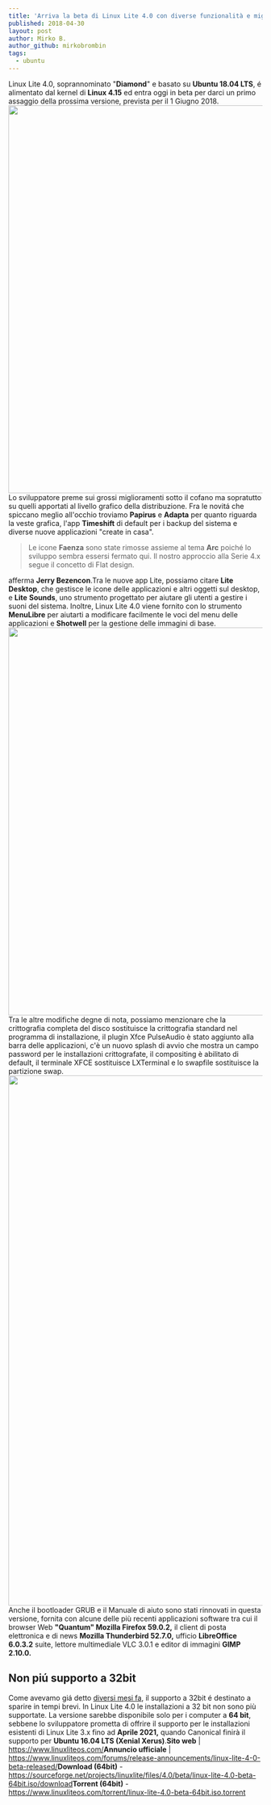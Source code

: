 ```yaml
---
title: 'Arriva la beta di Linux Lite 4.0 con diverse funzionalità e miglioramenti'
published: 2018-04-30
layout: post
author: Mirko B.
author_github: mirkobrombin
tags:
  - ubuntu
---
```

Linux Lite 4.0, soprannominato "<strong>Diamond</strong>" e basato su <strong>Ubuntu 18.04 LTS</strong>, é alimentato dal kernel di <strong>Linux 4.15</strong> ed entra oggi in beta per darci un primo assaggio della prossima versione, prevista per il 1 Giugno 2018.<a href="https://linuxhub.it/wordpress/wp-content/uploads/2018/04/linux-lite-4-0-os-enters-beta-with-new-look-and-feel-based-on-ubuntu-18-04-lts-520892-7.jpg"><img class="aligncenter size-full wp-image-4637 size-full wp-image-386" src="https://linuxhub.it/wordpress/wp-content/uploads/2018/04/linux-lite-4-0-os-enters-beta-with-new-look-and-feel-based-on-ubuntu-18-04-lts-520892-7.jpg" alt="" width="1360" height="768" /></a>Lo sviluppatore preme sui grossi miglioramenti sotto il cofano ma sopratutto su quelli apportati al livello grafico della distribuzione. Fra le novitá che spiccano meglio all'occhio troviamo <strong>Papirus</strong> e <strong>Adapta</strong> per quanto riguarda la veste grafica, l'app <strong>Timeshift</strong> di default per i backup del sistema e diverse nuove applicazioni "create in casa".<blockquote>Le icone <strong>Faenza</strong> sono state rimosse assieme al tema <strong>Arc</strong> poiché lo sviluppo sembra essersi fermato qui. Il nostro approccio alla Serie 4.x segue il concetto di Flat design.</blockquote>afferma <strong>Jerry Bezencon</strong>.Tra le nuove app Lite, possiamo citare <strong>Lite</strong> <strong>Desktop</strong>, che gestisce le icone delle applicazioni e altri oggetti sul desktop, e <strong>Lite</strong> <strong>Sounds</strong>, uno strumento progettato per aiutare gli utenti a gestire i suoni del sistema. Inoltre, Linux Lite 4.0 viene fornito con lo strumento <strong>MenuLibre</strong> per aiutarti a modificare facilmente le voci del menu delle applicazioni e <strong>Shotwell</strong> per la gestione delle immagini di base.<a href="https://linuxhub.it/wordpress/wp-content/uploads/2018/04/linux-lite-4-0-os-enters-beta-with-new-look-and-feel-based-on-ubuntu-18-04-lts-520892-4.jpg"><img class="aligncenter size-full wp-image-4638 size-full wp-image-387" src="https://linuxhub.it/wordpress/wp-content/uploads/2018/04/linux-lite-4-0-os-enters-beta-with-new-look-and-feel-based-on-ubuntu-18-04-lts-520892-4.jpg" alt="" width="1360" height="768" /></a>Tra le altre modifiche degne di nota, possiamo menzionare che la crittografia completa del disco sostituisce la crittografia standard nel programma di installazione, il plugin Xfce PulseAudio è stato aggiunto alla barra delle applicazioni, c'è un nuovo splash di avvio che mostra un campo password per le installazioni crittografate, il compositing è abilitato di default, il terminale XFCE sostituisce LXTerminal e lo swapfile sostituisce la partizione swap.<a href="https://linuxhub.it/wordpress/wp-content/uploads/2018/04/linux-lite-4-0-os-enters-beta-with-new-look-and-feel-based-on-ubuntu-18-04-lts-520892-8.jpg"><img class="aligncenter size-full wp-image-4639 size-full wp-image-388" src="https://linuxhub.it/wordpress/wp-content/uploads/2018/04/linux-lite-4-0-os-enters-beta-with-new-look-and-feel-based-on-ubuntu-18-04-lts-520892-8.jpg" alt="" width="1400" height="1050" /></a>Anche il bootloader GRUB e il Manuale di aiuto sono stati rinnovati in questa versione, fornita con alcune delle più recenti applicazioni software tra cui il browser Web <strong>"Quantum" Mozilla Firefox 59.0.2,</strong> il client di posta elettronica e di news <strong>Mozilla Thunderbird 52.7.0,</strong> ufficio <strong>LibreOffice 6.0.3.2</strong> suite, lettore multimediale VLC 3.0.1 e editor di immagini <strong>GIMP 2.10.0.</strong><h2>Non piú supporto a 32bit</h2>Come avevamo giá detto <a href="https://linuxhub.it/2017/12/15/i-sistemi-open-source-che-offrono-ancora-il-32-bit/">diversi mesi fa</a>, il supporto a 32bit é destinato a sparire in tempi brevi. In Linux Lite 4.0 le installazioni a 32 bit non sono più supportate. La versione sarebbe disponibile solo per i computer a <strong>64 bit</strong>, sebbene lo sviluppatore prometta di offrire il supporto per le installazioni esistenti di Linux Lite 3.x fino ad <strong>Aprile 2021,</strong> quando Canonical finirà il supporto per <strong>Ubuntu 16.04 LTS (Xenial Xerus)</strong>.<strong>Sito web</strong> | <a href="https://www.linuxliteos.com/">https://www.linuxliteos.com/</a><strong>Annuncio ufficiale</strong> | <a href="https://www.linuxliteos.com/forums/release-announcements/linux-lite-4-0-beta-released/">https://www.linuxliteos.com/forums/release-announcements/linux-lite-4-0-beta-released/</a><strong>Download (64bit)</strong> - <a href="https://sourceforge.net/projects/linuxlite/files/4.0/beta/linux-lite-4.0-beta-64bit.iso/download">https://sourceforge.net/projects/linuxlite/files/4.0/beta/linux-lite-4.0-beta-64bit.iso/download</a><strong>Torrent (64bit)</strong> - <a href="https://www.linuxliteos.com/torrent/linux-lite-4.0-beta-64bit.iso.torrent">https://www.linuxliteos.com/torrent/linux-lite-4.0-beta-64bit.iso.torrent</a>&nbsp;